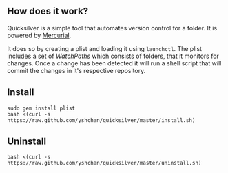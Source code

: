 ## How does it work?

Quicksilver is a simple tool that automates version control for a folder. It is powered by [Mercurial](http://mercurial.selenic.com).

It does so by creating a plist and loading it using `launchctl`. The plist includes a set of *WatchPaths* which consists of folders, that it monitors for changes. Once a change has been detected it will run a shell script that will commit the changes in it's respective repository. 

## Install
```
sudo gem install plist
bash <(curl -s https://raw.github.com/yshchan/quicksilver/master/install.sh)
```
## Uninstall
```
bash <(curl -s https://raw.github.com/yshchan/quicksilver/master/uninstall.sh)
```
